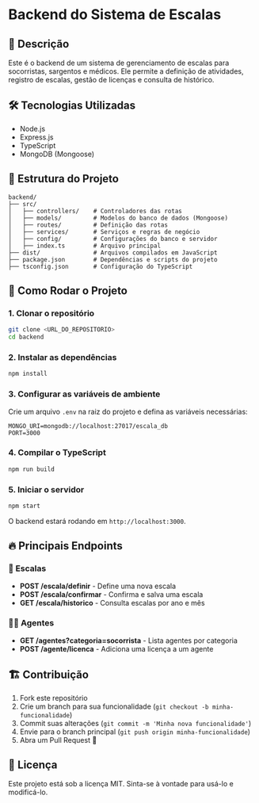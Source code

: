 # Backend do Sistema de Escalas

## 📌 Descrição
Este é o backend de um sistema de gerenciamento de escalas para socorristas, sargentos e médicos. Ele permite a definição de atividades, registro de escalas, gestão de licenças e consulta de histórico.

## 🛠 Tecnologias Utilizadas
- Node.js
- Express.js
- TypeScript
- MongoDB (Mongoose)

## 📂 Estrutura do Projeto
```
backend/
├── src/
│   ├── controllers/    # Controladores das rotas
│   ├── models/         # Modelos do banco de dados (Mongoose)
│   ├── routes/         # Definição das rotas
│   ├── services/       # Serviços e regras de negócio
│   ├── config/         # Configurações do banco e servidor
│   ├── index.ts        # Arquivo principal
├── dist/               # Arquivos compilados em JavaScript
├── package.json        # Dependências e scripts do projeto
├── tsconfig.json       # Configuração do TypeScript
```

## 🚀 Como Rodar o Projeto
### 1. Clonar o repositório
```sh
git clone <URL_DO_REPOSITORIO>
cd backend
```

### 2. Instalar as dependências
```sh
npm install
```

### 3. Configurar as variáveis de ambiente
Crie um arquivo `.env` na raiz do projeto e defina as variáveis necessárias:
```
MONGO_URI=mongodb://localhost:27017/escala_db
PORT=3000
```

### 4. Compilar o TypeScript
```sh
npm run build
```

### 5. Iniciar o servidor
```sh
npm start
```

O backend estará rodando em `http://localhost:3000`.

## 🔥 Principais Endpoints
### 📅 Escalas
- **POST /escala/definir** - Define uma nova escala
- **POST /escala/confirmar** - Confirma e salva uma escala
- **GET /escala/historico** - Consulta escalas por ano e mês

### 👨‍⚕️ Agentes
- **GET /agentes?categoria=socorrista** - Lista agentes por categoria
- **POST /agente/licenca** - Adiciona uma licença a um agente

## 🏗 Contribuição
1. Fork este repositório
2. Crie um branch para sua funcionalidade (`git checkout -b minha-funcionalidade`)
3. Commit suas alterações (`git commit -m 'Minha nova funcionalidade'`)
4. Envie para o branch principal (`git push origin minha-funcionalidade`)
5. Abra um Pull Request 🚀

## 📄 Licença
Este projeto está sob a licença MIT. Sinta-se à vontade para usá-lo e modificá-lo.

